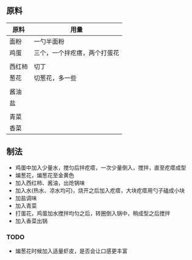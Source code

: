 ## 原料

| 原料   | 用量                         |
| ------ | ---------------------------- |
| 面粉   | 一勺半面粉                   |
| 鸡蛋   | 三个，一个拌疙瘩，两个打蛋花 |
|        |                              |
| 西红柿 | 切丁                         |
| 葱花   | 切葱花，多一些               |
|        |                              |
| 酱油   |                              |
| 盐     |                              |
|        |                              |
| 青菜   |                              |
| 香菜   |                              |





## 制法

* 鸡蛋中加入少量水，搅匀后拌疙瘩，一次少量倒入，搅拌，直至疙瘩成型
* 煸葱花，煸葱花至金黄色
* 加入西红柿、酱油，出炝锅味
* 加入水(热水、凉水均可)，烧开之后加入疙瘩，大块疙瘩用勺子磕成小块
* 加盐调味
* 加入青菜
* 打蛋花，鸡蛋加水搅拌均匀之后，转圈倒入锅中，稍成型之后搅拌
* 加入香菜出锅



### TODO

* 煸葱花时候加入适量虾皮，是否会让口感更丰富
